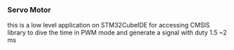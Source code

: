 ### Servo Motor 

this is a low level application on STM32CubeIDE for accessing CMSIS library to dive the time in PWM mode and generate a signal with duty 1.5 ~2 ms
